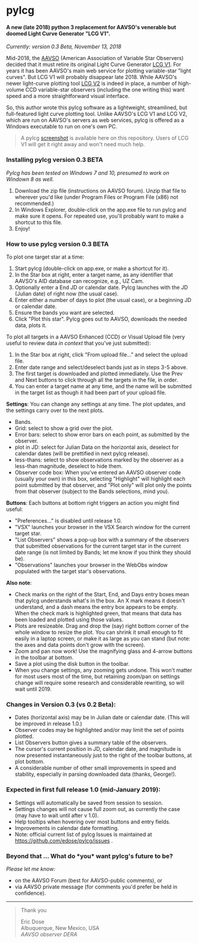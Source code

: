 # pylcg

#### A new (late 2018) python 3 replacement for AAVSO's venerable but doomed Light Curve Generator "LCG V1".

_Currently: version 0.3 Beta, November 13, 2018_

Mid-2018, the [AAVSO](http://www.aavso.org) (American Association of Variable Star Observers) decided that it must retire its original Light Curve Generator [LCG V1](https://www.aavso.org/lcg). For years it has been AAVSO's main web service for plotting variable-star "light curves". But LCG V1 will probably disappear late 2018. 
While AAVSO's newer light-curve plotting tool [LCG V2](https://www.aavso.org/LCGv2/) is indeed in place, a number of high-volume CCD variable-star observers (including the one writing this) want speed and a more straightforward visual interface.    

So, this author wrote this pylcg software as a lightweight, streamlined, but full-featured light curve plotting tool. Unlike AAVSO's LCG V1 and LCG V2, which are run on AAVSO's servers as web services, pylcg is offered as a Windows executable to run on one's own PC.

>A pylcg [screenshot](https://github.com/edose/pylcg/blob/master/screenshot_pylcg_03beta.png) is available here on this repository. Users of LCG V1 will get it right away and won't need much help.

### Installing pylcg version 0.3 BETA

_Pylcg has been tested on Windows 7 and 10, presumed to work on Windown 8 as well._

1. Download the zip file (instructions on AAVSO forum). Unzip that file to wherever you'd like (under Program Files or Program File (x86) not recommended.)
2. In Windows Explorer, double-click on the app.exe file to run pylcg and make sure it opens. For repeated use, you'll probably want to make a shortcut to this file.
3. Enjoy! 

### How to use pylcg version 0.3 BETA

To plot one target star at a time:
1. Start pylcg (double-click on app.exe, or make a shortcut for it).
2. In the Star box at right, enter a target name, as any identifier that AAVSO's AID database can recognize, e.g., UZ Cam.
3. Optionally enter a End JD or calendar date. Pylcg launches with the JD (Julian date) of right now (the usual case).
4. Enter either a number of days to plot (the usual case), or a beginning JD or calendar date.
5. Ensure the bands you want are selected.
6. Click "Plot this star". Pylcg goes out to AAVSO, downloads the needed data, plots it.

To plot all targets in a AAVSO Enhanced (CCD) or Visual Upload file (very useful to review data _in context_ that you've just submitted):
1. In the Star box at right, click "From upload file..." and select the upload file.
2. Enter date range and select/deselect bands just as in steps 3-5 above.
3. The first target is downloaded and plotted immediately. Use the Prev and Next buttons to click through all the targets in the file, in order. 
4. You can enter a target name at any time, and the name will be submitted in the target list as though it had been part of your upload file.

**Settings**: You can change any settings at any time. The plot updates, and the settings carry over to the next plots.
* Bands.
* Grid: select to show a grid over the plot.
* Error bars: select to show error bars on each point, as submitted by the observer.
* plot in JD: select for Julian Data on the horizontal axis, deselect for calendar dates (will be prettified in next pylcg release).
* less-thans: select to show observations marked by the observer as a less-than magnitude, deselect to hide them.
* Observer code box: When you've entered an AAVSO observer code (usually your own) in this box, selecting "Highlight" will highlight each point submitted by that observer, and "Plot only" will plot only the points from that observer (subject to the Bands selections, mind you).

**Buttons**: Each buttons at bottom right triggers an action you might find useful:
* "Preferences..." is disabled until release 1.0.
* "VSX" launches your browser in the VSX Search window for the current target star.
* "List Observers" shows a pop-up box with a summary of the observers that submitted observations for the current target star in the current date range (is not limited by Bands; let me know if you think they should be).
* "Observations" launches your browser in the WebObs window populated with the target star's observations.

**Also note**:
* Check marks on the right of the Start, End, and Days entry boxes mean that pylcg understands what's in the box. An X mark means it doesn't understand, and a dash means the entry box appears to be empty. When the check mark is highlighted green, that means that data has been loaded and plotted using those values.
* Plots are resizeable. Drag and drop the (say) right bottom corner of the whole window to resize the plot. You can shrink it small enough to fit easily in a laptop screen, or make it as large as you can stand (but note: the axes and data points don't grow with the screen).
* Zoom and pan now work! Use the magnifying glass and 4-arrow buttons in the toolbar at bottom.
* Save a plot using the disk button in the toolbar.
* When you change settings, any zooming gets undone. This won't matter for most users most of the time, but retaining zoom/pan on settings change will require some research and considerable rewriting, so will wait until 2019.

### Changes in Version 0.3 (vs 0.2 Beta):
* Dates (horizontal axis) may be in Julian date or calendar date. (This will be improved in release 1.0.)
* Observer codes may be highlighted and/or may limit the set of points plotted.
* List Observers button gives a summary table of the observers.
* The cursor's current position in JD, calendar date, and magnitude is now presented instantaneously just to the right of the toolbar buttons, at plot bottom.
* A considerable number of other small improvements in speed and stability, especially in parsing downloaded data (thanks, George!). 

### Expected in first full release 1.0 (mid-January 2019):
* Settings will automatically be saved from session to session.
* Settings changes will not cause full zoom out, as currently the case (may have to wait until after v 1.0).
* Help tooltips when hovering over most buttons and entry fields.
* Improvements in calendar date formatting.
* Note: official current list of pylcg Issues is maintained at https://github.com/edose/pylcg/issues .

### Beyond that ... What do \*you\* want pylcg's future to be?
 
 _Please let me know:_
* on the AAVSO Forum (best for AAVSO-public comments), or
* via AAVSO private message (for comments you'd prefer be held in confidence).

- - -

>Thank you
>
>Eric Dose\
>Albuquerque, New Mexico, USA\
>   _AAVSO observer DERA_
